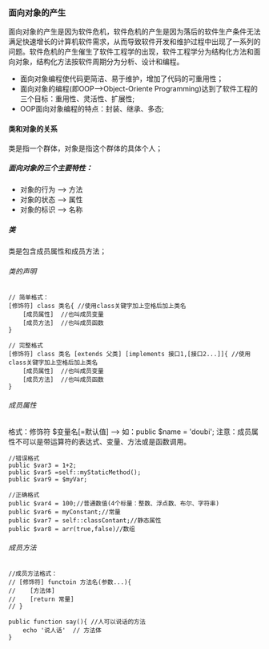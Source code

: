 ### 面向对象的产生
面向对象的产生是因为软件危机，软件危机的产生是因为落后的软件生产条件无法满足快速增长的计算机软件需求，从而导致软件开发和维护过程中出现了一系列的问题。软件危机的产生催生了软件工程学的出现，软件工程学分为结构化方法和面向对象，结构化方法按软件周期分为分析、设计和编程。
- 面向对象编程使代码更简洁、易于维护，增加了代码的可重用性；
- 面向对象的编程(即OOP——>Object-Oriente Programming)达到了软件工程的三个目标：重用性、灵活性、扩展性;
- OOP面向对象编程的特点：封装、继承、多态;

#### 类和对象的关系
类是指一个群体，对象是指这个群体的具体个人；

##### 面向对象的三个主要特性：
- 对象的行为 —> 方法
- 对象的状态 —> 属性
- 对象的标识 —> 名称

##### 类
类是包含成员属性和成员方法；
###### 类的声明
```
// 简单格式：
[修饰符] class 类名{ //使用class关键字加上空格后加上类名
    [成员属性]  //也叫成员变量
    [成员方法]  //也叫成员函数
}

// 完整格式
[修饰符] class 类名 [extends 父类] [implements 接口1,[接口2...]]{ //使用class关键字加上空格后加上类名
    [成员属性]  //也叫成员变量
    [成员方法]  //也叫成员函数
}

```
###### 成员属性
格式：修饰符 $变量名[=默认值] ——> 如：public $name = 'doubi';
注意：成员属性不可以是带运算符的表达式、变量、方法或是函数调用。
```
//错误格式
public $var3 = 1+2;
public $var5 =self::myStaticMethod();
public $var9 = $myVar;

//正确格式
public $var4 = 100;//普通数值(4个标量：整数、浮点数、布尔、字符串)
public $var6 = myConstant;//常量
public $var7 = self::classContant;//静态属性
public $var8 = arr(true,false)//数组
```

###### 成员方法
```
//成员方法格式：
// [修饰符] functoin 方法名(参数...){
//    [方法体]
//    [return 常量]
// }

public function say(){ //人可以说话的方法
    echo '说人话'  // 方法体
}
```

